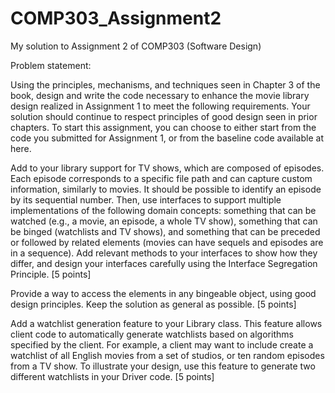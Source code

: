 # COMP303_Assignment2
My solution to Assignment 2 of COMP303 (Software Design)

Problem statement:

Using the principles, mechanisms, and techniques seen in Chapter 3 of the book, design and write the code necessary to enhance the movie library design realized in Assignment 1 to meet the following requirements. Your solution should continue to respect principles of good design seen in prior chapters.
To start this assignment, you can choose to either start from the code you submitted for Assignment 1, or from the baseline code available at here.

Add to your library support for TV shows, which are composed of episodes. Each episode corresponds to a specific file path and can capture custom information, similarly to movies. It should be possible to identify an episode by its sequential number. Then, use interfaces to support multiple implementations of the following domain concepts: something that can be watched (e.g., a movie, an episode, a whole TV show), something that can be binged (watchlists and TV shows), and something that can be preceded or followed by related elements (movies can have sequels and episodes are in a sequence). Add relevant methods to your interfaces to show how they differ, and design your interfaces carefully using the Interface Segregation Principle. [5 points]

Provide a way to access the elements in any bingeable object, using good design principles. Keep the solution as general as possible. [5 points]

Add a watchlist generation feature to your Library class. This feature allows client code to automatically generate watchlists based on algorithms specified by the client. For example, a client may want to include create a watchlist of all English movies from a set of studios, or ten random episodes from a TV show. To illustrate your design, use this feature to generate two different watchlists in your Driver code. [5 points]

